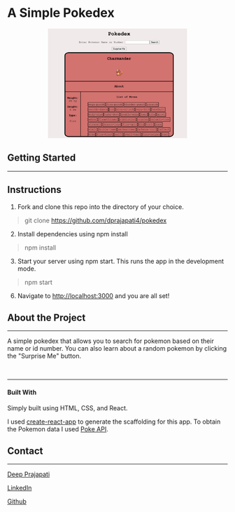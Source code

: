 # A Simple Pokedex

<p align="center">
  <img height=250 src="./src/assets/demo.png">
</p>

## Getting Started
***

## Instructions

  1. Fork and clone this repo into the directory of your choice.
   >git clone https://github.com/dprajapati4/pokedex
  2. Install dependencies using npm install
 >npm install

3. Start your server using npm start. This runs the app in the development mode.
 >npm start
  6. Navigate to [http://localhost:3000](http://localhost:3000) and you are all set!


## About the Project
***
A simple pokedex that allows you to search for pokemon based on their name or id number. You can also learn about a random pokemon by clicking the "Surprise Me" button.

&nbsp;

***
#### **Built With**
Simply built using HTML, CSS, and React.

I used [create-react-app](https://create-react-app.dev/)
to generate the scaffolding for this app.
To obtain the Pokemon data I used [Poke API](https://pokeapi.co/).


## **Contact**
***
[Deep Prajapati](mailto:dprajap2@gmail.com?subject=[GitHub])

[LinkedIn](https://www.linkedin.com/in/deepprajapati)

[Github](https://github.com/dprajapati4/)

